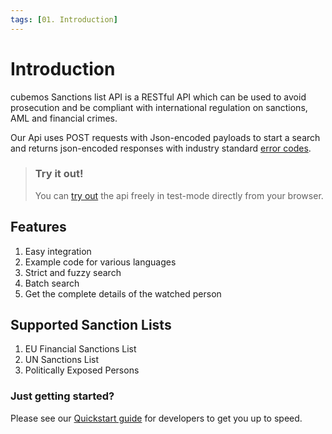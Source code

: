 ```yaml
---
tags: [01. Introduction]
---
```


# Introduction

cubemos Sanctions list API is a RESTful API which can be used to avoid prosecution and be compliant with international regulation on sanctions, AML and financial crimes.

Our Api uses POST requests with Json-encoded payloads to start a search and returns json-encoded responses with industry standard [error codes](./03ErrorCodes.md).

<!-- theme: info -->

> ### Try it out!
>
> You can [try out](https://stoplight.io/p/docs/gh/cubemos-dev/sanctions-api/swagger/sanctions_list.v1.yaml/paths/~1search~1entities~1organization/post?srn=gh/cubemos-dev/sanctions-api/swagger/sanctions_list.v1.yaml/paths/~1search~1entities~1organization/post&group=develop) the api freely in test-mode directly from your browser. 


## Features

1. Easy integration
2. Example code for various languages
3. Strict and fuzzy search 
4. Batch search 
5. Get the complete details of the watched person

## Supported Sanction Lists

1. EU Financial Sanctions List
2. UN Sanctions List
3. Politically Exposed Persons

### Just getting started?
Please see our [Quickstart guide](./04Quickstart.md) for developers to get you up to speed.